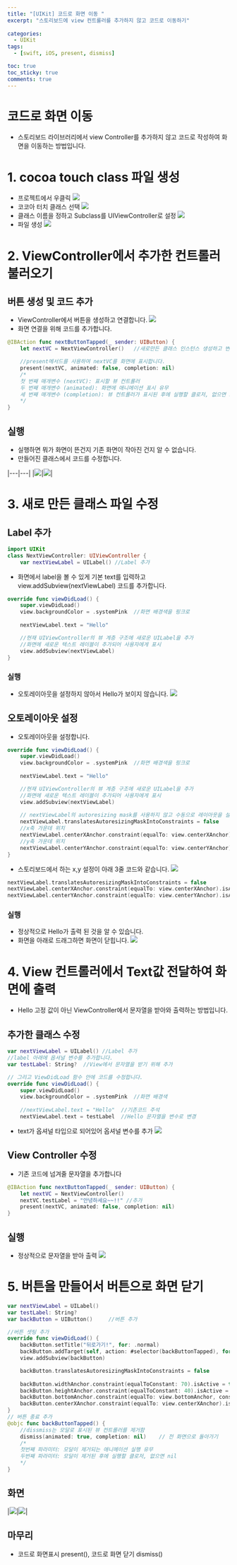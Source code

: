 ```yaml
---
title: "[UIKit] 코드로 화면 이동 "
excerpt: "스토리보드에 view 컨트롤러를 추가하지 않고 코드로 이동하기" 
  
categories:
  - UIKit
tags:
  - [swift, iOS, present, dismiss]

toc: true         
toc_sticky: true   
comments: true      
---
```

# 코드로 화면 이동 
- 스토리보드 라이브러리에서 view Controller를 추가하지 않고 코드로 작성하여 화면을 이동하는 방법입니다. 

# 1. cocoa touch class 파일 생성 
- 프로젝트에서 우클릭
![](/assets/images/categories/uikit/2024-03-21-화면이동1.png)
- 코코아 터치 클래스 선택 
![](/assets/images/categories/uikit/2024-03-21-화면이동2.png)
- 클래스 이름을 정하고 Subclass를 UIViewController로 설정 
![](/assets/images/categories/uikit/2024-03-21-화면이동3.png)
- 파일 생성 
![](/assets/images/categories/uikit/2024-03-21-화면이동4.png)

# 2. ViewController에서 추가한 컨트롤러 불러오기 
## 버튼 생성 및 코드 추가
- ViewController에서 버튼을 생성하고 연결합니다. 
![](/assets/images/categories/uikit/2024-03-21-화면이동5.png)
- 화면 연결을 위해 코드를 추가합니다. 
``` swift 
@IBAction func nextButtonTapped(_ sender: UIButton) {
    let nextVC = NextViewController()   //새로만든 클래스 인스턴스 생성하고 변수에 할당 

    //present메서드를 사용하여 nextVC를 화면에 표시합니다. 
    present(nextVC, animated: false, completion: nil)   
    /*
    첫 번째 매개변수 (nextVC): 표시할 뷰 컨트롤러
    두 번째 매개변수 (animated): 화면에 애니메이션 표시 유무 
    세 번째 매개변수 (completion): 뷰 컨트롤러가 표시된 후에 실행할 클로저, 없으면 nil  
    */
}
``` 
## 실행 
- 실행하면 뭐가 화면이 뜬건지 기존 화면이 작아진 건지 알 수 없습니다. 
- 만들어진 클래스에서 코드를 수정합니다. 

|---|---|
|![](/assets/images/categories/uikit/2024-03-21-화면이동6.png)|![](/assets/images/categories/uikit/2024-03-21-화면이동7.png)|


# 3. 새로 만든 클래스 파일 수정 
## Label 추가
``` swift 
import UIKit
class NextViewController: UIViewController {
    var nextViewLabel = UILabel() //Label 추가 
``` 
- 화면에서 label을 볼 수 있게 기본 text를 입력하고 view.addSubview(nextViewLabel) 코드를 추가합니다.  
``` swift 
override func viewDidLoad() {
    super.viewDidLoad()
    view.backgroundColor = .systemPink  //화면 배경색을 핑크로 
            
    nextViewLabel.text = "Hello"

    //현재 UIViewController의 뷰 계층 구조에 새로운 UILabel을 추가
    //화면에 새로운 텍스트 레이블이 추가되어 사용자에게 표시 
    view.addSubview(nextViewLabel)  
}
``` 
### 실행
- 오토레이아웃을 설정하지 않아서 Hello가 보이지 않습니다. 
![](/assets/images/categories/uikit/2024-03-21-화면이동8.png)


## 오토레이아웃 설정 
- 오토레이아웃을 설정합니다. 
``` swift 
override func viewDidLoad() {
    super.viewDidLoad()
    view.backgroundColor = .systemPink  //화면 배경색을 핑크로 
            
    nextViewLabel.text = "Hello"

    //현재 UIViewController의 뷰 계층 구조에 새로운 UILabel을 추가
    //화면에 새로운 텍스트 레이블이 추가되어 사용자에게 표시 
    view.addSubview(nextViewLabel)  
    
    // nextViewLabel의 autoresizing mask를 사용하지 않고 수동으로 레이아웃을 설정
    nextViewLabel.translatesAutoresizingMaskIntoConstraints = false
    //x축 가운데 위치
    nextViewLabel.centerXAnchor.constraint(equalTo: view.centerXAnchor).isActive = true
    //y축 가운데 위치
    nextViewLabel.centerYAnchor.constraint(equalTo: view.centerYAnchor).isActive = true
}
``` 

- 스토리보드에서 하는 x,y 설정이 아래 3줄 코드와 같습니다. 
![](/assets/images/categories/uikit/2024-03-21-화면이동9.png)
``` swift 
nextViewLabel.translatesAutoresizingMaskIntoConstraints = false
nextViewLabel.centerXAnchor.constraint(equalTo: view.centerXAnchor).isActive = true
nextViewLabel.centerYAnchor.constraint(equalTo: view.centerYAnchor).isActive = true
``` 

### 실행 
- 정상적으로 Hello가 출력 된 것을 알 수 있습니다. 
- 화면을 아래로 드래그하면 화면이 닫힙니다. 
![](/assets/images/categories/uikit/2024-03-21-화면이동10.png)

# 4. View 컨트롤러에서 Text값 전달하여 화면에 출력
- Hello 고정 값이 아닌 ViewController에서 문자열을 받아와 출력하는 방법입니다. 

## 추가한 클래스 수정 
``` swift 
var nextViewLabel = UILabel() //Label 추가 
//label 아래에 옵셔널 변수를 추가합니다. 
var testLabel: String?  //View에서 문자열을 받기 위해 추가

// 그리고 ViewDidLoad 함수 안에 코드를 수정합니다. 
override func viewDidLoad() {
    super.viewDidLoad()
    view.backgroundColor = .systemPink  //화면 배경색
            
    //nextViewLabel.text = "Hello"  //기존코드 주석
    nextViewLabel.text = testLabel  //Hello 문자열을 변수로 변경 
``` 
- text가 옵셔널 타입으로 되어있어 옵셔널 변수를 추가
![](/assets/images/categories/uikit/2024-03-21-화면이동11.png)

## View Controller 수정 
- 기존 코드에 넘겨줄 문자열을 추가합니다 
``` swift 
@IBAction func nextButtonTapped(_ sender: UIButton) {
    let nextVC = NextViewController()   
    nextVC.testLabel = "안녕하세요~~!!" //추가
    present(nextVC, animated: false, completion: nil)   
}
``` 

## 실행 
- 정상적으로 문자열을 받아 출력
![](/assets/images/categories/uikit/2024-03-21-화면이동12.png)


# 5. 버튼을 만들어서 버튼으로 화면 닫기 
``` swift 
var nextViewLabel = UILabel()
var testLabel: String?  
var backButton = UIButton()     //버튼 추가 

//버튼 셋팅 추가 
override func viewDidLoad() {
    backButton.setTitle("뒤로가기!", for: .normal)
    backButton.addTarget(self, action: #selector(backButtonTapped), for: .touchUpInside)
    view.addSubview(backButton)

    backButton.translatesAutoresizingMaskIntoConstraints = false
    
    backButton.widthAnchor.constraint(equalToConstant: 70).isActive = true
    backButton.heightAnchor.constraint(equalToConstant: 40).isActive = true
    backButton.bottomAnchor.constraint(equalTo: view.bottomAnchor, constant: -40).isActive = true
    backButton.centerXAnchor.constraint(equalTo: view.centerXAnchor).isActive = true
}
// 버튼 종료 추가 
@objc func backButtonTapped() {
    //dissmiss는 모달로 표시된 뷰 컨트롤러를 제거함 
    dismiss(animated: true, completion: nil)    // 전 화면으로 돌아가기
    /*
    첫번째 파라미터: 모달이 제거되는 애니메이션 실행 유무 
    두번째 파라미터: 모달이 제거된 후에 실행할 클로저, 없으면 nil 
    */
}
``` 
## 화면 

|![](/assets/images/categories/uikit/2024-03-21-화면이동13.png)|![](/assets/images/categories/uikit/2024-03-21-화면이동6.png)|

## 마무리 
- 코드로 화면표시 present(), 코드로 화면 닫기 dismiss()